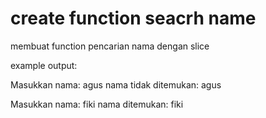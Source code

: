 # create function seacrh name

membuat function pencarian nama dengan slice

example output:

Masukkan nama: agus
nama tidak ditemukan: agus

Masukkan nama: fiki
nama ditemukan: fiki
